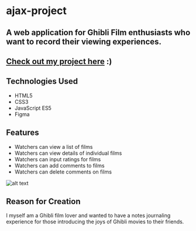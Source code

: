 # ajax-project

## A web application for Ghibli Film enthusiasts who want to record their viewing experiences.

## [Check out my project here](https://jonathan-byun.github.io/ajax-project/) :)

## Technologies Used
- HTML5
- CSS3
- JavaScript ES5
- Figma

## Features
- Watchers can view a list of films
- Watchers can view details of individual films
- Watchers can input ratings for films
- Watchers can add comments to films
- Watchers can delete comments on films

![alt text](https://github.com/adam-p/markdown-here/raw/master/src/common/images/ajax.gif "Logo Title Text 1")

## Reason for Creation
I myself am a Ghibli film lover and wanted to have a notes journaling experience for those introducing the joys of Ghibli movies to their friends.

